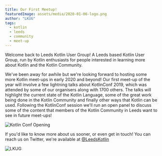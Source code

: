 ```yaml
---
title: Our First Meetup!
featuredImage: assets/media/2020-01-06-logo.png
author: "LKUG"
tags:
  - kotlin
  - leeds
  - community
  - meet-up
---
```


Welcome back to Leeds Kotlin User Group! A Leeds based Kotlin User Group, run by Kotlin enthusiasts for people interested in learning more about Kotlin and the Kotlin Community. 
     
We've been away for awhile but we're looking forward to hosting some more Kotlin meet-ups in early 2020 and beyond! Our first meet-up of the year will involve a few lightning talks about KotlinConf 2019, which was attended by some of our organisers along with 1700 others. The talks will highlight the current state of the Kotlin Language, some of the great work being done in the Kotlin Community and finally other ways that Kotlin can be used. Following the KotlinConf session we'll run an open panel to discuss some of the content that members of the Kotlin Community in Leeds want to see in future meet-ups! 

<img src="/assets/media/kotlinconf/kotlin-conf-hall1.jpeg"
     alt="Kotlin Conf Opening"
     style="max-width:100%;" />

If you'd like to know more about us sooner, or even get in touch! You can reach us on Twitter, we're available at [@LeedsKotlin](https://twitter.com/LeedsKotlin)

<img src="/assets/media/placeholder-logo.png"
     alt="LKUG"  
     style="max-width:100%;" />
